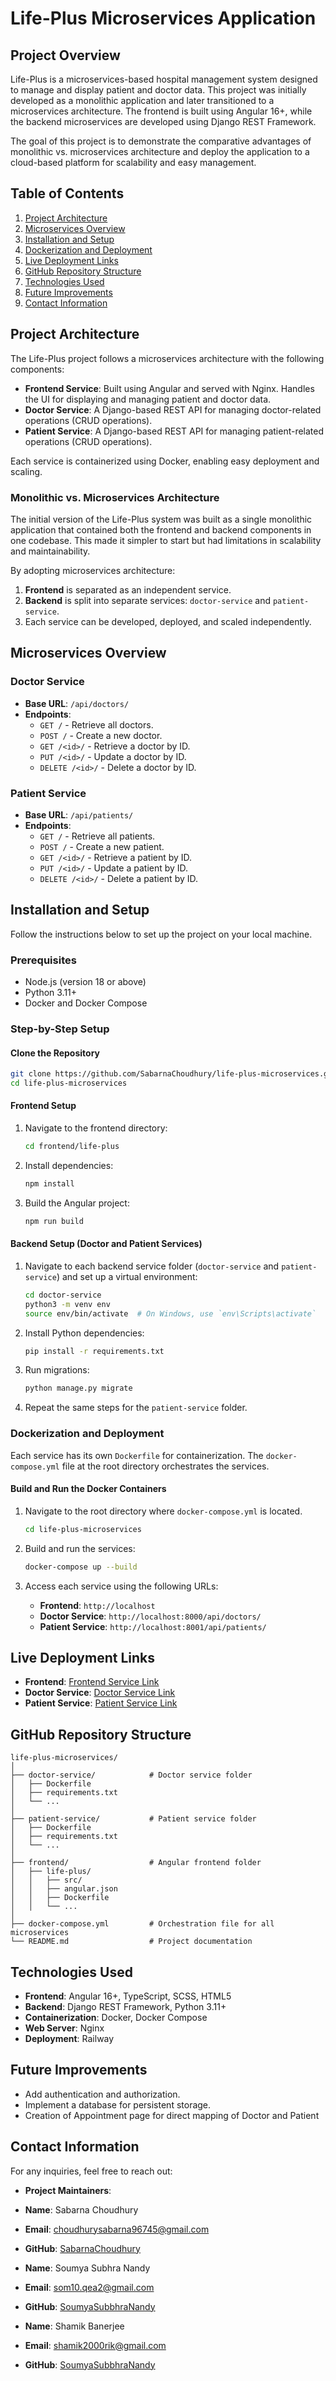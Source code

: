 
# Life-Plus Microservices Application

## Project Overview
Life-Plus is a microservices-based hospital management system designed to manage and display patient and doctor data. This project was initially developed as a monolithic application and later transitioned to a microservices architecture. The frontend is built using Angular 16+, while the backend microservices are developed using Django REST Framework.

The goal of this project is to demonstrate the comparative advantages of monolithic vs. microservices architecture and deploy the application to a cloud-based platform for scalability and easy management.

## Table of Contents
1. [Project Architecture](#project-architecture)
2. [Microservices Overview](#microservices-overview)
3. [Installation and Setup](#installation-and-setup)
4. [Dockerization and Deployment](#dockerization-and-deployment)
5. [Live Deployment Links](#live-deployment-links)
6. [GitHub Repository Structure](#github-repository-structure)
7. [Technologies Used](#technologies-used)
8. [Future Improvements](#future-improvements)
9. [Contact Information](#contact-information)

## Project Architecture
The Life-Plus project follows a microservices architecture with the following components:

- **Frontend Service**: Built using Angular and served with Nginx. Handles the UI for displaying and managing patient and doctor data.
- **Doctor Service**: A Django-based REST API for managing doctor-related operations (CRUD operations).
- **Patient Service**: A Django-based REST API for managing patient-related operations (CRUD operations).

Each service is containerized using Docker, enabling easy deployment and scaling.

### Monolithic vs. Microservices Architecture
The initial version of the Life-Plus system was built as a single monolithic application that contained both the frontend and backend components in one codebase. This made it simpler to start but had limitations in scalability and maintainability.

By adopting microservices architecture:
1. **Frontend** is separated as an independent service.
2. **Backend** is split into separate services: `doctor-service` and `patient-service`.
3. Each service can be developed, deployed, and scaled independently.

## Microservices Overview
### Doctor Service
- **Base URL**: `/api/doctors/`
- **Endpoints**:
  - `GET /` - Retrieve all doctors.
  - `POST /` - Create a new doctor.
  - `GET /<id>/` - Retrieve a doctor by ID.
  - `PUT /<id>/` - Update a doctor by ID.
  - `DELETE /<id>/` - Delete a doctor by ID.

### Patient Service
- **Base URL**: `/api/patients/`
- **Endpoints**:
  - `GET /` - Retrieve all patients.
  - `POST /` - Create a new patient.
  - `GET /<id>/` - Retrieve a patient by ID.
  - `PUT /<id>/` - Update a patient by ID.
  - `DELETE /<id>/` - Delete a patient by ID.

## Installation and Setup
Follow the instructions below to set up the project on your local machine.

### Prerequisites
- Node.js (version 18 or above)
- Python 3.11+
- Docker and Docker Compose

### Step-by-Step Setup
#### Clone the Repository
```bash
git clone https://github.com/SabarnaChoudhury/life-plus-microservices.git
cd life-plus-microservices
```

#### Frontend Setup
1. Navigate to the frontend directory:
   ```bash
   cd frontend/life-plus
   ```
2. Install dependencies:
   ```bash
   npm install
   ```
3. Build the Angular project:
   ```bash
   npm run build
   ```

#### Backend Setup (Doctor and Patient Services)
1. Navigate to each backend service folder (`doctor-service` and `patient-service`) and set up a virtual environment:
   ```bash
   cd doctor-service
   python3 -m venv env
   source env/bin/activate  # On Windows, use `env\Scripts\activate`
   ```
2. Install Python dependencies:
   ```bash
   pip install -r requirements.txt
   ```
3. Run migrations:
   ```bash
   python manage.py migrate
   ```

4. Repeat the same steps for the `patient-service` folder.

### Dockerization and Deployment
Each service has its own `Dockerfile` for containerization. The `docker-compose.yml` file at the root directory orchestrates the services.

#### Build and Run the Docker Containers
1. Navigate to the root directory where `docker-compose.yml` is located.
   ```bash
   cd life-plus-microservices
   ```
2. Build and run the services:
   ```bash
   docker-compose up --build
   ```

3. Access each service using the following URLs:
   - **Frontend**: `http://localhost`
   - **Doctor Service**: `http://localhost:8000/api/doctors/`
   - **Patient Service**: `http://localhost:8001/api/patients/`

## Live Deployment Links
- **Frontend**: [Frontend Service Link](https://frontend-production.up.railway.app)
- **Doctor Service**: [Doctor Service Link](https://doctor-service-production.up.railway.app)
- **Patient Service**: [Patient Service Link](https://patient-service-production.up.railway.app)

## GitHub Repository Structure
```
life-plus-microservices/
│
├── doctor-service/            # Doctor service folder
│   ├── Dockerfile
│   ├── requirements.txt
│   └── ...
│
├── patient-service/           # Patient service folder
│   ├── Dockerfile
│   ├── requirements.txt
│   └── ...
│
├── frontend/                  # Angular frontend folder
│   ├── life-plus/
│   │   ├── src/
│   │   ├── angular.json
│   │   ├── Dockerfile
│   │   └── ...
│
├── docker-compose.yml         # Orchestration file for all microservices
└── README.md                  # Project documentation
```

## Technologies Used
- **Frontend**: Angular 16+, TypeScript, SCSS, HTML5
- **Backend**: Django REST Framework, Python 3.11+
- **Containerization**: Docker, Docker Compose
- **Web Server**: Nginx
- **Deployment**: Railway

## Future Improvements
- Add authentication and authorization.
- Implement a database for persistent storage.
- Creation of Appointment page for direct mapping of Doctor and Patient

## Contact Information
For any inquiries, feel free to reach out:

- **Project Maintainers**:

- **Name**: Sabarna Choudhury
- **Email**: choudhurysabarna96745@gmail.com
- **GitHub**: [SabarnaChoudhury](https://github.com/SabarnaChoudhury)
 
- **Name**: Soumya Subhra Nandy
- **Email**: som10.qea2@gmail.com
- **GitHub**: [SoumyaSubbhraNandy](https://github.com/som10qa)

- **Name**: Shamik Banerjee
- **Email**: shamik2000rik@gmail.com
- **GitHub**: [SoumyaSubbhraNandy](https://github.com/Shamik-codes/)
